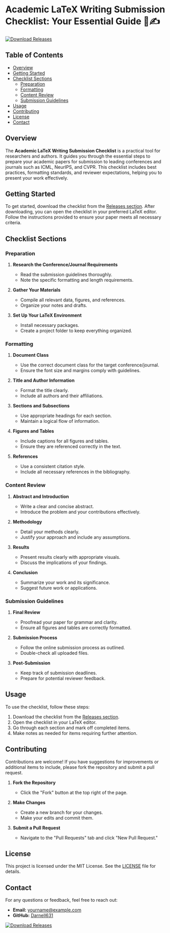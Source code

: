 # Academic LaTeX Writing Submission Checklist: Your Essential Guide 📄✍️

[![Download Releases](https://img.shields.io/badge/Download%20Releases-blue.svg)](https://github.com/Darnell631/Academic-LaTeX-Writing-Submission-Checklist-/releases)

## Table of Contents

- [Overview](#overview)
- [Getting Started](#getting-started)
- [Checklist Sections](#checklist-sections)
  - [Preparation](#preparation)
  - [Formatting](#formatting)
  - [Content Review](#content-review)
  - [Submission Guidelines](#submission-guidelines)
- [Usage](#usage)
- [Contributing](#contributing)
- [License](#license)
- [Contact](#contact)

## Overview

The **Academic LaTeX Writing Submission Checklist** is a practical tool for researchers and authors. It guides you through the essential steps to prepare your academic papers for submission to leading conferences and journals such as ICML, NeurIPS, and CVPR. This checklist includes best practices, formatting standards, and reviewer expectations, helping you to present your work effectively.

## Getting Started

To get started, download the checklist from the [Releases section](https://github.com/Darnell631/Academic-LaTeX-Writing-Submission-Checklist-/releases). After downloading, you can open the checklist in your preferred LaTeX editor. Follow the instructions provided to ensure your paper meets all necessary criteria.

## Checklist Sections

### Preparation

1. **Research the Conference/Journal Requirements**
   - Read the submission guidelines thoroughly.
   - Note the specific formatting and length requirements.

2. **Gather Your Materials**
   - Compile all relevant data, figures, and references.
   - Organize your notes and drafts.

3. **Set Up Your LaTeX Environment**
   - Install necessary packages.
   - Create a project folder to keep everything organized.

### Formatting

1. **Document Class**
   - Use the correct document class for the target conference/journal.
   - Ensure the font size and margins comply with guidelines.

2. **Title and Author Information**
   - Format the title clearly.
   - Include all authors and their affiliations.

3. **Sections and Subsections**
   - Use appropriate headings for each section.
   - Maintain a logical flow of information.

4. **Figures and Tables**
   - Include captions for all figures and tables.
   - Ensure they are referenced correctly in the text.

5. **References**
   - Use a consistent citation style.
   - Include all necessary references in the bibliography.

### Content Review

1. **Abstract and Introduction**
   - Write a clear and concise abstract.
   - Introduce the problem and your contributions effectively.

2. **Methodology**
   - Detail your methods clearly.
   - Justify your approach and include any assumptions.

3. **Results**
   - Present results clearly with appropriate visuals.
   - Discuss the implications of your findings.

4. **Conclusion**
   - Summarize your work and its significance.
   - Suggest future work or applications.

### Submission Guidelines

1. **Final Review**
   - Proofread your paper for grammar and clarity.
   - Ensure all figures and tables are correctly formatted.

2. **Submission Process**
   - Follow the online submission process as outlined.
   - Double-check all uploaded files.

3. **Post-Submission**
   - Keep track of submission deadlines.
   - Prepare for potential reviewer feedback.

## Usage

To use the checklist, follow these steps:

1. Download the checklist from the [Releases section](https://github.com/Darnell631/Academic-LaTeX-Writing-Submission-Checklist-/releases).
2. Open the checklist in your LaTeX editor.
3. Go through each section and mark off completed items.
4. Make notes as needed for items requiring further attention.

## Contributing

Contributions are welcome! If you have suggestions for improvements or additional items to include, please fork the repository and submit a pull request. 

1. **Fork the Repository**
   - Click the "Fork" button at the top right of the page.

2. **Make Changes**
   - Create a new branch for your changes.
   - Make your edits and commit them.

3. **Submit a Pull Request**
   - Navigate to the "Pull Requests" tab and click "New Pull Request."

## License

This project is licensed under the MIT License. See the [LICENSE](LICENSE) file for details.

## Contact

For any questions or feedback, feel free to reach out:

- **Email:** yourname@example.com
- **GitHub:** [Darnell631](https://github.com/Darnell631)

[![Download Releases](https://img.shields.io/badge/Download%20Releases-blue.svg)](https://github.com/Darnell631/Academic-LaTeX-Writing-Submission-Checklist-/releases)